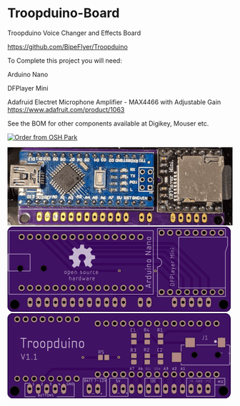 # Troopduino-Board
Troopduino Voice Changer and Effects Board

https://github.com/BipeFlyer/Troopduino

To Complete this project you will need:

Arduino Nano

DFPlayer Mini

Adafruid Electret Microphone Amplifier - MAX4466 with Adjustable Gain https://www.adafruit.com/product/1063

See the BOM for other components available at Digikey, Mouser etc.

<a href="https://oshpark.com/shared_projects/eVuWWTMU"><img src="https://oshpark.com/assets/badge-5b7ec47045b78aef6eb9d83b3bac6b1920de805e9a0c227658eac6e19a045b9c.png" alt="Order from OSH Park"></img></a>

<img border="0" alt="Troopduino Board" src="https://github.com/BipeFlyer/Troopduino-Board/blob/master/Readme/Troopduino1.png">

<img border="0" alt="Troopduino Board" src="https://github.com/BipeFlyer/Troopduino-Board/blob/master/Readme/Troopduino2.png">

<img border="0" alt="Troopduino Board" src="https://github.com/BipeFlyer/Troopduino-Board/blob/master/Readme/Troopduino3.png">

